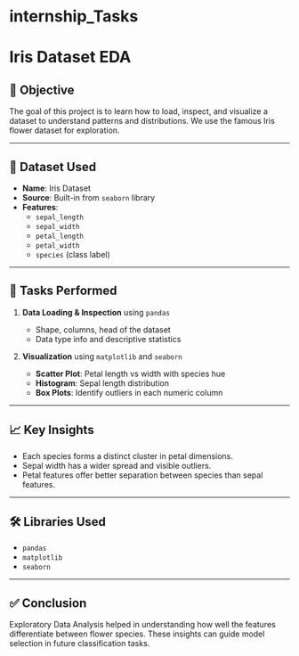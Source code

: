 # internship_Tasks

# Iris Dataset EDA

## 📌 Objective
The goal of this project is to learn how to load, inspect, and visualize a dataset to understand patterns and distributions. We use the famous Iris flower dataset for exploration.

---

## 📂 Dataset Used
- **Name**: Iris Dataset
- **Source**: Built-in from `seaborn` library
- **Features**:
  - `sepal_length`
  - `sepal_width`
  - `petal_length`
  - `petal_width`
  - `species` (class label)

---

## 🧪 Tasks Performed
1. **Data Loading & Inspection** using `pandas`
   - Shape, columns, head of the dataset
   - Data type info and descriptive statistics

2. **Visualization** using `matplotlib` and `seaborn`
   - **Scatter Plot**: Petal length vs width with species hue
   - **Histogram**: Sepal length distribution
   - **Box Plots**: Identify outliers in each numeric column

---

## 📈 Key Insights
- Each species forms a distinct cluster in petal dimensions.
- Sepal width has a wider spread and visible outliers.
- Petal features offer better separation between species than sepal features.

---

## 🛠️ Libraries Used
- `pandas`
- `matplotlib`
- `seaborn`

---

## ✅ Conclusion
Exploratory Data Analysis helped in understanding how well the features differentiate between flower species. These insights can guide model selection in future classification tasks.
